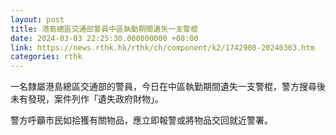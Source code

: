 ```yaml
---
layout: post
title: 港島總區交通部警員中區執勤期間遺失一支警棍
date: 2024-03-03 22:25:30.000000000 +08:00
link: https://news.rthk.hk/rthk/ch/component/k2/1742908-20240303.htm
categories: rthk
---
```


一名隸屬港島總區交通部的警員，今日在中區執勤期間遺失一支警棍，警方搜尋後未有發現，案件列作「遺失政府財物」。

警方呼籲市民如拾獲有關物品，應立即報警或將物品交回就近警署。
